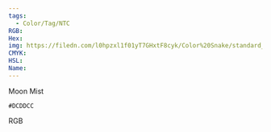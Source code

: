 ```yaml
---
tags:
  - Color/Tag/NTC
RGB:
Hex:
img: https://filedn.com/l0hpzxl1f01yT7GHxtF8cyk/Color%20Snake/standard_csv_to_svg//DCDDCC.svg
CMYK:
HSL:
Name:
---
```

Moon Mist
```palette
#DCDDCC
```
RGB
